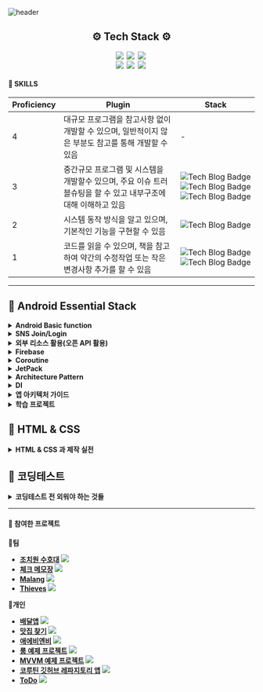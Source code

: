 ![header](https://capsule-render.vercel.app/api?type=waving&color=20b2aa&text=Mingyu's%20GIT&fontAlign=80&fontSize=40&fontColor=009999)
<h2 align = center><b>⚙️  Tech Stack ⚙️ </h2>
<p align = center>
    <img src="http://img.shields.io/badge/-Android-0e6548?style=flat-square&logo=Android&logoColor=white"/></a>&nbsp
    <img src="http://img.shields.io/badge/-Java-3f00ff?style=flat-square&logo=Java&logoColor=white"/></a>&nbsp
    <img src="http://img.shields.io/badge/-Kotlin-b7b1e9?style=flat-square&logo=Kotlin&logoColor=white"/></a>&nbsp
    <br>
    <img src="http://img.shields.io/badge/-Spring-b4eeb4?style=flat-square&logo=Spring&logoColor=white"/></a>&nbsp
    <img src="http://img.shields.io/badge/-SpringBoot-b4eeb4?style=flat-square&logo=SpringBoot"/></a>&nbsp
    <img src="http://img.shields.io/badge/-FireBase-990000?style=flat-square&logo=FireBase"/></a>&nbsp
    <br>
</p>

####  💪 SKILLS
| Proficiency | Plugin | Stack |
| ------ | ------ | ------ |
| 4 | 대규모 프로그램을 참고사항 없이 개발할 수 있으며, 일반적이지 않은 부분도 참고를 통해 개발할 수 있음 | - |
| 3 | 중간규모 프로그램 및 시스템을 개발할수 있으며, 주요 이슈 트러블슈팅을 할 수 있고 내부구조에 대해 이해하고 있음 | ![Tech Blog Badge](http://img.shields.io/badge/-Android-0e6548?style=flat-square&logo=Android) ![Tech Blog Badge](http://img.shields.io/badge/-Java-3f00ff?style=flat-square&logo=Java) ![Tech Blog Badge](http://img.shields.io/badge/-FireBase-990000?style=flat-square&logo=FireBase)|
| 2 | 시스템 동작 방식을 알고 있으며, 기본적인 기능을 구현할 수 있음 | ![Tech Blog Badge](http://img.shields.io/badge/-Kotlin-b7b1e9?style=flat-square&logo=Kotlin) |
| 1 | 코드를 읽을 수 있으며, 책을 참고하여 약간의 수정작업 또는 작은 변경사항 추가를 할 수 있음 | ![Tech Blog Badge](http://img.shields.io/badge/-SpringBoot-b4eeb4?style=flat-square&logo=SpringBoot) ![Tech Blog Badge](http://img.shields.io/badge/-Spring-b4eeb4?style=flat-square&logo=Spring)|

***
## 📜 Android Essential Stack 

<details> 
  <summary>Android Basic function</summary> 
  
   - [BroadcastReceiver](https://github.com/tnvnfdla1214/BroadcastReceiver)  
   - [RecyclerView](https://github.com/tnvnfdla1214/Recyclerview)  
   - [Fragment](https://github.com/tnvnfdla1214/Fragment)
</details>
<details> 
  <summary>SNS Join/Login</summary> 
  
   - [SNS Join/Login](https://github.com/tnvnfdla1214/SNS-Join-Login)
</details>
<details> 
  <summary>외부 리소스 활용(오픈 API 활용)</summary> 
  
   - [외부 리소스 활용(오픈 API 활용)](https://github.com/tnvnfdla1214/Airbnb_project)
</details>
<details> 
  <summary>Firebase</summary> 
  
   - [Firebase-Auth](https://github.com/tnvnfdla1214/SNS_Login)
   - [FireStore](https://github.com/tnvnfdla1214/FireStore/blob/main/README.md)
   - [Storage](https://github.com/tnvnfdla1214/FireStore/blob/main/README.md)
   - [FCM](https://github.com/tnvnfdla1214/BroadcastReceiver)
</details>
<details> 
  <summary>Coroutine</summary> 
  
   - [Coroutine Concept](https://github.com/tnvnfdla1214/Coroutine-Infomation)
   - [Coroutine Tutorial](https://github.com/tnvnfdla1214/Coroutine_-tutorial)
</details>
<details> 
  <summary>JetPack</summary> 
  
   - [DataBinding](https://github.com/tnvnfdla1214/DataBinding_info)
   - Room
   - [Navigation](https://github.com/tnvnfdla1214/Navigation)
   - ViewModel
   - [LiveData](https://github.com/tnvnfdla1214/LiveData)
   - ViewPager2
   - paging
</details>
<details> 
  <summary>Architecture Pattern</summary> 
  
   - [MVC MVP MVVM](https://github.com/tnvnfdla1214/MVC_MVP_MVVM)
   - [MVVM](https://github.com/tnvnfdla1214/MVVM)
   - [MVVM++](https://github.com/tnvnfdla1214/MVVM-)
   - [MVI](https://github.com/tnvnfdla1214/MVI)
</details>
<details> 
  <summary>DI</summary> 
    
    
   - [DI 가이드]()
   - [Koin](https://github.com/tnvnfdla1214/DI-and-Koin)
   - [Hilt](https://github.com/tnvnfdla1214/Hilt)
</details>
<details> 
  <summary>앱 아키텍처 가이드</summary> 
  
   - [앱 아키텍쳐 가이드란](https://github.com/tnvnfdla1214/App_Architecture_Guide)
   - [UI 레이어](https://github.com/tnvnfdla1214/UI_Layer)
   - [Data 레이어](https://github.com/tnvnfdla1214/Data_Layer)
   - [Domain 레이어](https://github.com/tnvnfdla1214/Domain_Layer)
</details>
<details> 
  <summary>학습 프로젝트</summary> 
  
   - [SunFlower](https://github.com/tnvnfdla1214/Sunflower_info)
   - [DataBinding_example](https://github.com/tnvnfdla1214/DataBinding_ex)
   - [StateFlow_example](https://github.com/tnvnfdla1214/User_StateFlow)
   - [Flow_example](https://github.com/tnvnfdla1214/ToDoApp)
   - [앱 아키택쳐 가이드_example](https://github.com/tnvnfdla1214/ToDo)
</details>

## 📜 HTML & CSS

<details> 
  <summary>HTML & CSS 과 제작 실전</summary> 
  
   - [HTML](https://github.com/tnvnfdla1214/HTML_Imfomation)
   - [CSS 기본 & 속성]()
   - [웹페이지 제작 실전]()
</details>

## 📜 코딩테스트

<details> 
  <summary>코딩테스트 전 외워야 하는 것들</summary> 
  
   - [문자열](https://cafe.naver.com/tnvnfdla1214)
   - [Array](https://cafe.naver.com/tnvnfdla1214)
   - [Map과 Set](https://cafe.naver.com/tnvnfdla1214)
   - [StateFlow_example](https://github.com/tnvnfdla1214/User_StateFlow)
   - [Flow_example](https://github.com/tnvnfdla1214/ToDoApp)
   - [앱 아키택쳐 가이드_example](https://github.com/tnvnfdla1214/ToDo)
</details>



***
#### :necktie: 참여한 프로젝트

:elephant:팀
+ [조치원 수호대](https://github.com/tnvnfdla1214/homemade_guardian) <img src="https://img.shields.io/badge/android -3DDC84?style=for-the-badge&logo=android&logoColor=white">
+ [체크 메모장](https://github.com/tnvnfdla1214/CheckAlarmList) <img src="https://img.shields.io/badge/android -3DDC84?style=for-the-badge&logo=android&logoColor=white">
+ [Malang](https://github.com/tnvnfdla1214/Malang) <img src="https://img.shields.io/badge/android -3DDC84?style=for-the-badge&logo=android&logoColor=white">
+ [Thieves](https://github.com/tnvnfdla1214/VR-Game/blob/master/README.md) <img src="https://img.shields.io/badge/Unity-000000?style=for-the-badge&logo=Unity&logoColor=white">

:penguin:개인
+ [배달앱](https://github.com/tnvnfdla1214/DelevryProject) <img src="https://img.shields.io/badge/android -3DDC84?style=for-the-badge&logo=android&logoColor=white">
+ [맛집 찾기](https://github.com/tnvnfdla1214/restaurant) <img src="https://img.shields.io/badge/Spring-6DB33F?style=for-the-badge&logo=Spring&logoColor=white">
+ [애에비엔비](https://github.com/tnvnfdla1214/Airbnb_project) <img src="https://img.shields.io/badge/android -3DDC84?style=for-the-badge&logo=android&logoColor=white">
+ [룸 예제 프로젝트](https://github.com/tnvnfdla1214/Room_Example) <img src="https://img.shields.io/badge/android -3DDC84?style=for-the-badge&logo=android&logoColor=white">
+ [MVVM 예제 프로젝트](https://github.com/tnvnfdla1214/MvvmExample) <img src="https://img.shields.io/badge/android -3DDC84?style=for-the-badge&logo=android&logoColor=white">
+ [코루틴 깃허브 레파지토리 앱](https://github.com/tnvnfdla1214/github_repository) <img src="https://img.shields.io/badge/android -3DDC84?style=for-the-badge&logo=android&logoColor=white">
+ [ToDo](https://github.com/tnvnfdla1214/ToDo) <img src="https://img.shields.io/badge/android -3DDC84?style=for-the-badge&logo=android&logoColor=white">
